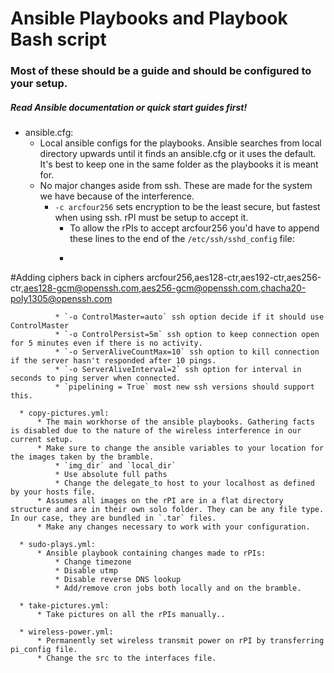 Ansible Playbooks and Playbook Bash script
==========================================

### Most of these should be a guide and should be configured to your setup. ###

##### Read Ansible documentation or quick start guides first! #####

  * ansible.cfg:
      * Local ansible configs for the playbooks. Ansible searches from local directory upwards until it finds an ansible.cfg or it uses the default. It's best to keep one in the same folder as the playbooks it is meant for.
      * No major changes aside from ssh. These are made for the system we have because of the interference.
          * `-c arcfour256` sets encryption to be the least secure, but fastest when using ssh. rPI must be setup to accept it.
              * To allow the rPIs to accept arcfour256 you'd have to append these lines to the end of the `/etc/ssh/sshd_config` file:
              * ```
#Adding ciphers back in
ciphers arcfour256,aes128-ctr,aes192-ctr,aes256-ctr,aes128-gcm@openssh.com,aes256-gcm@openssh.com,chacha20-poly1305@openssh.com
```
          * `-o ControlMaster=auto` ssh option decide if it should use ControlMaster
          * `-o ControlPersist=5m` ssh option to keep connection open for 5 minutes even if there is no activity.
          * `-o ServerAliveCountMax=10` ssh option to kill connection if the server hasn't responded after 10 pings.
          * `-o ServerAliveInterval=2` ssh option for interval in seconds to ping server when connected.
          * `pipelining = True` most new ssh versions should support this.

  * copy-pictures.yml:
      * The main workhorse of the ansible playbooks. Gathering facts is disabled due to the nature of the wireless interference in our current setup.
      * Make sure to change the ansible variables to your location for the images taken by the bramble.
          * `img_dir` and `local_dir`
          * Use absolute full paths
          * Change the delegate_to host to your localhost as defined by your hosts file.
      * Assumes all images on the rPI are in a flat directory structure and are in their own solo folder. They can be any file type. In our case, they are bundled in `.tar` files.
      * Make any changes necessary to work with your configuration.
      
  * sudo-plays.yml:
      * Ansible playbook containing changes made to rPIs:
          * Change timezone
          * Disable utmp
          * Disable reverse DNS lookup
          * Add/remove cron jobs both locally and on the bramble.
          
  * take-pictures.yml:
      * Take pictures on all the rPIs manually..
      
  * wireless-power.yml:
      * Permanently set wireless transmit power on rPI by transferring pi_config file.
      * Change the src to the interfaces file.
